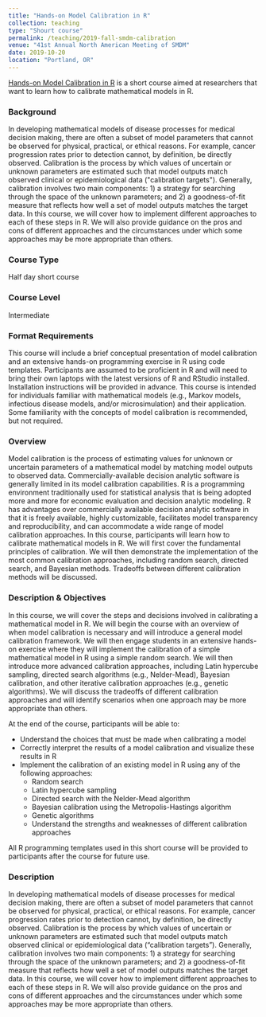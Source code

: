 ```yaml
---
title: "Hands-on Model Calibration in R"
collection: teaching
type: "Shourt course"
permalink: /teaching/2019-fall-smdm-calibration
venue: "41st Annual North American Meeting of SMDM"
date: 2019-10-20
location: "Portland, OR"
---
```

[Hands-on Model Calibration in R](https://smdm.confex.com/smdm/2019/meetingapp.cgi/Session/2981) is a short course aimed at researchers that want to learn how to calibrate mathematical models in R.

### Background
In developing mathematical models of disease processes for medical decision making, there are often a subset of model parameters that cannot be observed for physical, practical, or ethical reasons. For example, cancer progression rates prior to detection cannot, by definition, be directly observed. Calibration is the process by which values of uncertain or unknown parameters are estimated such that model outputs match observed clinical or epidemiological data ("calibration targets"). Generally, calibration involves two main components: 1) a strategy for searching through the space of the unknown parameters; and 2) a goodness-of-fit measure that reflects how well a set of model outputs matches the target data. In this course, we will cover how to implement different approaches to each of these steps in R. We will also provide guidance on the pros and cons of different approaches and the circumstances under which some approaches may be more appropriate than others.

### Course Type
Half day short course

### Course Level
Intermediate

### Format Requirements
This course will include a brief conceptual presentation of model calibration and an extensive hands-on programming exercise in R using code templates. Participants are assumed to be proficient in R and will need to bring their own laptops with the latest versions of R and RStudio installed. Installation instructions will be provided in advance. This course is intended for individuals familiar with mathematical models (e.g., Markov models, infectious disease models, and/or microsimulation) and their application. Some familiarity with the concepts of model calibration is recommended, but not required.

### Overview
Model calibration is the process of estimating values for unknown or uncertain parameters of a mathematical model by matching model outputs to observed data. Commercially-available decision analytic software is generally limited in its model calibration capabilities. R is a programming environment traditionally used for statistical analysis that is being adopted more and more for economic evaluation and decision analytic modeling. R has advantages over commercially available decision analytic software in that it is freely available, highly customizable, facilitates model transparency and reproducibility, and can accommodate a wide range of model calibration approaches. In this course, participants will learn how to calibrate mathematical models in R. We will first cover the fundamental principles of calibration. We will then demonstrate the implementation of the most common calibration approaches, including random search, directed search, and Bayesian methods. Tradeoffs between different calibration methods will be discussed.
### Description & Objectives
In this course, we will cover the steps and decisions involved in calibrating a mathematical model in R. We will begin the course with an overview of when model calibration is necessary and will introduce a general model calibration framework. We will then engage students in an extensive hands-on exercise where they will implement the calibration of a simple mathematical model in R using a simple random search. We will then introduce more advanced calibration approaches, including Latin hypercube sampling, directed search algorithms (e.g., Nelder-Mead), Bayesian calibration, and other iterative calibration approaches (e.g., genetic algorithms). We will discuss the tradeoffs of different calibration approaches and will identify scenarios when one approach may be more appropriate than others.

At the end of the course, participants will be able to:

* Understand the choices that must be made when calibrating a model
* Correctly interpret the results of a model calibration and visualize these results in R
* Implement the calibration of an existing model in R using any of the following approaches:
    * Random search
    * Latin hypercube sampling
    * Directed search with the Nelder-Mead algorithm
    * Bayesian calibration using the Metropolis-Hastings algorithm
    * Genetic algorithms
    * Understand the strengths and weaknesses of different calibration approaches

All R programming templates used in this short course will be provided to participants after the course for future use.

### Description
In developing mathematical models of disease processes for medical decision making, there are often a subset of model parameters that cannot be observed for physical, practical, or ethical reasons. For example, cancer progression rates prior to detection cannot, by definition, be directly observed. Calibration is the process by which values of uncertain or unknown parameters are estimated such that model outputs match observed clinical or epidemiological data (“calibration targets”). Generally, calibration involves two main components: 1) a strategy for searching through the space of the unknown parameters; and 2) a goodness-of-fit measure that reflects how well a set of model outputs matches the target data. In this course, we will cover how to implement different approaches to each of these steps in R. We will also provide guidance on the pros and cons of different approaches and the circumstances under which some approaches may be more appropriate than others.
